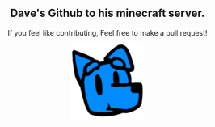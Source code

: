<div align="center">

<h2>Dave's Github to his minecraft server.</h2>
<p>
    If you feel like contributing, Feel free to make a pull request! <br>
</p>
<img src="Images/Icons/DaveSMP.png">